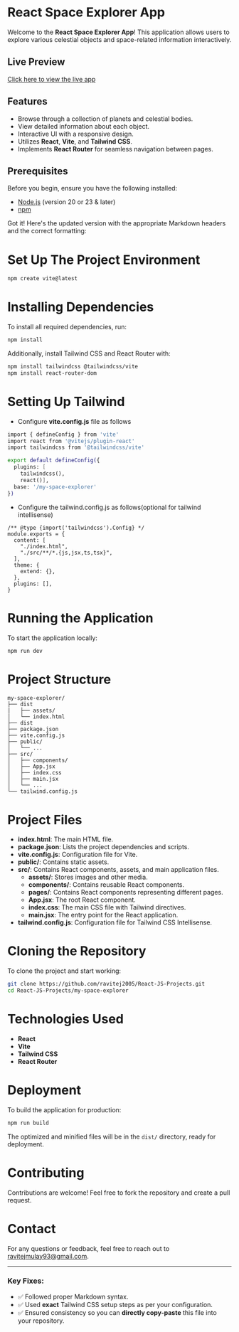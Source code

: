 # React Space Explorer App

Welcome to the **React Space Explorer App**! This application allows users to explore various celestial objects and space-related information interactively.

## Live Preview

[Click here to view the live app](https://ravitej2005.github.io/React-JS-Projects/my-space-explorer)


## Features

- Browse through a collection of planets and celestial bodies.
- View detailed information about each object.
- Interactive UI with a responsive design.
- Utilizes **React**, **Vite**, and **Tailwind CSS**.
- Implements **React Router** for seamless navigation between pages.

## Prerequisites

Before you begin, ensure you have the following installed:

- [Node.js](https://nodejs.org/) (version 20 or 23 & later)
- [npm](https://www.npmjs.com/)

Got it! Here's the updated version with the appropriate Markdown headers and the correct formatting:


# Set Up The Project Environment

```bash
npm create vite@latest
```

# Installing Dependencies

To install all required dependencies, run:

```bash
npm install
```

Additionally, install Tailwind CSS and React Router with:

```bash
npm install tailwindcss @tailwindcss/vite
npm install react-router-dom
```

# Setting Up Tailwind
 - Configure **vite.config.js** file as follows
```bash
import { defineConfig } from 'vite'
import react from '@vitejs/plugin-react'
import tailwindcss from '@tailwindcss/vite'

export default defineConfig({
  plugins: [
    tailwindcss(),
    react()],
  base: '/my-space-explorer'
})
```

  - Configure the tailwind.config.js as follows(optional for tailwind intellisense)
```
/** @type {import('tailwindcss').Config} */
module.exports = {
  content: [
    "./index.html", 
    "./src/**/*.{js,jsx,ts,tsx}",
  ],
  theme: {
    extend: {},
  },
  plugins: [],
}
```

# Running the Application

To start the application locally:

```bash
npm run dev
```

# Project Structure

```plaintext
my-space-explorer/
├── dist
|   ├── assets/
│   └── index.html
├── dist
├── package.json
├── vite.config.js
├── public/
│   └── ...
├── src/
│   ├── components/
│   ├── App.jsx
│   ├── index.css
│   ├── main.jsx
│   └── ...
└── tailwind.config.js
```


# Project Files

- **index.html**: The main HTML file.
- **package.json**: Lists the project dependencies and scripts.
- **vite.config.js**: Configuration file for Vite.
- **public/**: Contains static assets.
- **src/**: Contains React components, assets, and main application files.
  - **assets/**: Stores images and other media.
  - **components/**: Contains reusable React components.
  - **pages/**: Contains React components representing different pages.
  - **App.jsx**: The root React component.
  - **index.css**: The main CSS file with Tailwind directives.
  - **main.jsx**: The entry point for the React application.
- **tailwind.config.js**: Configuration file for Tailwind CSS Intellisense.

# Cloning the Repository

To clone the project and start working:

```bash
git clone https://github.com/ravitej2005/React-JS-Projects.git
cd React-JS-Projects/my-space-explorer
```

# Technologies Used

- **React**
- **Vite**
- **Tailwind CSS**
- **React Router**

# Deployment

To build the application for production:

```bash
npm run build
```

The optimized and minified files will be in the `dist/` directory, ready for deployment.

# Contributing

Contributions are welcome! Feel free to fork the repository and create a pull request.

# Contact

For any questions or feedback, feel free to reach out to [ravitejmulay93@gmail.com](mailto:ravitejmulay93@gmail.com).

---

### Key Fixes:
- ✅ Followed proper Markdown syntax.  
- ✅ Used **exact** Tailwind CSS setup steps as per your configuration.  
- ✅ Ensured consistency so you can **directly copy-paste** this file into your repository.
```

